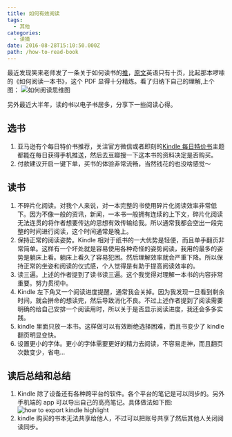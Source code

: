 ```yaml
---
title: 如何有效阅读
tags:
  - 其他
categories:
  - 读摘
date: 2016-08-28T15:10:50.000Z
path: /how-to-read-book
---
```


最近发现笑来老师发了一条关于如何读书的[推][1]，[原文][2]英语只有十页，比起那本啰嗦的《如何阅读一本书》，这个 PDF 显得十分精炼。看了归纳下自己的理解,上个图：
![][image-1]

另外最近大半年，读的书以电子书居多，分享下一些阅读心得。

## 选书

1.  亚马逊有个每日特价书推荐，关注官方微信或者即刻的[Kindle 每日特价书][4]主题都能在每日获得手机推送，然后去豆瓣搜一下这本书的资料决定是否购买。
2.  付款建议开启一键下单，买书的体验非常流畅，当然钱花的也没啥感觉～

## 读书

1.  不碎片化阅读。对我个人来说，对一本完整的书使用碎片化阅读效率非常低下。因为不像一般的资讯，新闻，一本书一般拥有连续的上下文，碎片化阅读无法连贯的将作者想要传达的思想有效传输给我。所以通常我都会空出一段完整的时间进行阅读，这个时间通常是晚上。
2.  保持正常的阅读姿势。Kindle 相对于纸书的一大优势是轻便，而且单手翻页非常简单。这样有一个坏处就是容易使用各种奇怪的姿势阅读，我用的最多的姿势是躺床上看。躺床上看久了容易犯困。然后理解效率就会严重下降。所以保持正常的坐姿和阅读的仪式感，个人觉得是有助于提高阅读效率的。
3.  读三遍。上述的作者提到了读书读三遍。这个我觉得对理解一本书的内容非常重要。努力贯彻中。
4.  Kindle 左下角又一个阅读进度提醒，通常我会关掉。因为我发现一旦看到剩余时间，就会拼命的想读完，然后导致消化不良。不过上述作者提到了阅读需要明确的给自己安排一个阅读用时，所以关于是否显示阅读进度，我还会多多实践。
5.  kindle 里面只放一本书。这样做可以有效断绝选择困难，而且书变少了 kindle 翻页明显变快。
6.  设置更小的字体。更小的字体需要更好的精力去阅读，不容易走神，而且翻页次数变少，省电...

## 读后总结和总结

1.  Kindle 除了设备还有各种跨平台的软件。各个平台的笔记是可以同步的。另外手机端的 app 可以导出自己的高亮笔记。具体做法如下图:
    ![][image-2]
2.  kindle 购买的书本无法共享给他人，不过可以把账号共享了然后其他人关闭阅读同步。

[1]: https://twitter.com/xiaolai/status/768629096163123200
[2]: http://pne.people.si.umich.edu/PDF/howtoread.pdf "how to read"
[4]: http://share.jike.ruguoapp.com/topics/551d1653e4b0cd5b623b4155
[image-1]: ./how-to-read-book.png "如何阅读思维图"
[image-2]: ./how-to-export-kindle-highlight.jpg "how to export kindle highlight"






